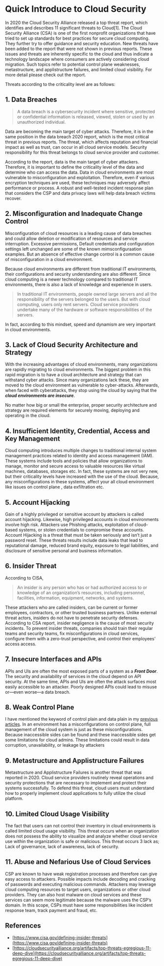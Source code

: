 # Quick Introduce to Cloud Security

In 2020 the Cloud Security Alliance released a top threat report, which identifies and describes 11 significant threats to Cloud[1]. The Cloud Security Alliance (CSA) is one of the first nonprofit organizations that have tried to set up standards for best practices for secure cloud computing. They further try to offer guidance and security education. New threats have been added to the report that were not shown in previous reports. These issues and threats are inherently specific to the cloud and thus indicate a technology landscape where consumers are actively considering cloud migration. Such topics refer to potential control plane weaknesses, metastructure, and applistructure failures, and limited cloud visibility. For more detail please check out the report.

Threats according to the criticality level are as follows:

## 1. Data Breaches

> A data breach is a cybersecurity incident where sensitive, protected 
or confidential information is released, viewed, stolen or used by an 
unauthorized individual. 

Data are becoming the main target of cyber attacks. Therefore, it is in the same position in the data breach 2020 report, which is the most critical threat in previous reports. The threat, which affects reputation and financial impact as well as trust, can occur in all cloud service models. Security responsibility for this threat belongs to cloud service provider and customer.

According to the report, data is the main target of cyber attackers. Therefore, it is important to define the criticality level of the data and determine who can access the data.
Data in cloud environments are most vulnerable to misconfiguration and exploitation. Therefore, even if various encryption techniques are used, these techniques may adversely affect performance or process. A robust and well-tested incident response plan that considers the CSP and data privacy laws will help data breach victims recover. 


## 2. Misconfiguration and Inadequate Change Control

Misconfiguration of cloud resources is a leading cause of data breaches and could allow deletion or modification of resources and service interruption. Excessive permissions, Default credentials and configuration settings left unchanged are some of the known mimsconfiguraation examples. But an absence of effective change control is a common cause of misconfiguration in a cloud environment. 

Because cloud environments are different from traditional IT environments, their configurations and security understanding are also different.
Since cloud computing is a newer technology compared to traditional IT environments, there is also a lack of knowledge and experience in users.

> In traditional IT environments, people owned large servers and all the responsibility of the servers belonged to the users. But with cloud computing, users only rent servers. Cloud service providers undertake many of the hardware or software responsibilities of the servers.

In fact, according to this mindset, speed and dynamism are very important in cloud environments.

## 3. Lack of Cloud Security Architecture and Strategy

With the increasing advantages of cloud environments, many organizations are rapidly migrating to cloud environments. The biggest problem in this rapid migration is to have a cloud architecture and strategy that can withstand cyber attacks.
Since many organizations lack these, they are moved to the cloud environment as vulnerable to cyber-attacks. Afterwards, when faced with cyberattacks, they stop using the cloud by saying that the ***cloud environments are insecure***. 

No matter how big or small the enterprise, proper security architecture and strategy are required elements for securely moving, deploying and operating in the cloud. 

## 4. Insufficient Identity, Credential, Access and Key Management

Cloud computing introduces multiple changes to traditional  internal system management practices related to identity and  access management (IAM). These systems include tools  and policies that allow organizations to manage, monitor and  secure access to valuable resources like virtual machines, databases, storages etc. In fact, these systems are not very new, but their criticality levels have increased with the use of the cloud. Because, any misconfigurations in these systems, affect your all cloud environment like issues on control plane , data exfiltration etc.

## 5. Account Hijacking 

Gain of a highly privileged or sensitive account by attackers is called account hijacking. Likewise, high privileged accounts in cloud environments involve high risk. Attackers use Phishing attacks, exploitation of cloud-based systems, or stolen credentials to compromise these accounts. Account Hijacking is a threat that must be taken seriously and isn’t just a password reset. These threats results include data leaks that lead to reputational damage, reduced brand equity, exposure to legal liabilities, and disclosure of sensitive personal and business information.

## 6. Insider Threat
According to CISA, 
> An insider is any person who has or had authorized access to or knowledge of an organization’s resources, including personnel, facilities, information, equipment, networks, and systems. 

These attackers who are called insiders, can be current or former employees, contractors, or other trusted business partners. Unlike external threat actors, insiders do not have to penetrate security defenses. According to CSA report, insider negligence is the cause of most security incidents. To prevent insider threats, companies should train their regular teams and security teams, fix misconfigurations in cloud services, configure them with a zero-trust perspective, and control their employees' access access. 

## 7. Insecure Interfaces and APIs

APIs and UIs are often the most exposed parts of a system as a ***Front Door***. The security and availability of services in the cloud depend on API security. At the same time, APIs and UIs are often the attack surfaces most easily accessible to an attacker. Poorly designed APIs could lead to misuse or—even worse—a data breach. 

## 8. Weak Control Plane

I have mentioned the keyword of control plain and data plain in my  [previous articles](https://mergenhan.github.io/c1.html). In an environment has a misconfigurations on control plane, full management of the cloud system is just as these misconfigurations. Because inaccessible sides can be found and these inaccessible sides get some limitations for cloud admins. These limitations could result in data corruption, unavailability, or leakage by attackers

## 9. Metastructure and Applistructure Failures

Metastructure and Applistructure Failures is another threat that was reported in 2020. Cloud service providers routinely reveal operations and security  protections that are necessary to implement and protect their systems successfully. To defend this threat, cloud users must understand how to properly implement cloud applications to fully utilize the cloud platform. 

## 10. Limited Cloud Usage Visibility

The fact that users can not control their inventory in cloud environments is called limited cloud usage visibility. This threat occurs when an organization does not possess the ability to visualize and analyze whether cloud service use within the organization is safe or malicious. This threat occurs 3 lack as; Lack of governance, lack of awareness, lack of security.

## 11. Abuse and Nefarious Use of Cloud Services

CSP are known to have weak registration processes and therefore can give easy access to attackers. Possible impacts include decoding and cracking of passwords and executing malicious commands. Attackers may leverage cloud computing resources to 
target users, organizations or other cloud providers. They can also host malware on cloud services and these services can seem more legitimate because the malware uses the CSP’s domain. In this scope, CSPs must have some responsibilities like incident response team, track payment and fraud, etc.

## References

- [https://www.cisa.gov/defining-insider-threats](https://www.cisa.gov/defining-insider-threats) 
- [https://cloudsecurityalliance.org/artifacts/top-threats-egregious-11-deep-dive](https://cloudsecurityalliance.org/artifacts/top-threats-egregious-11-deep-dive)

